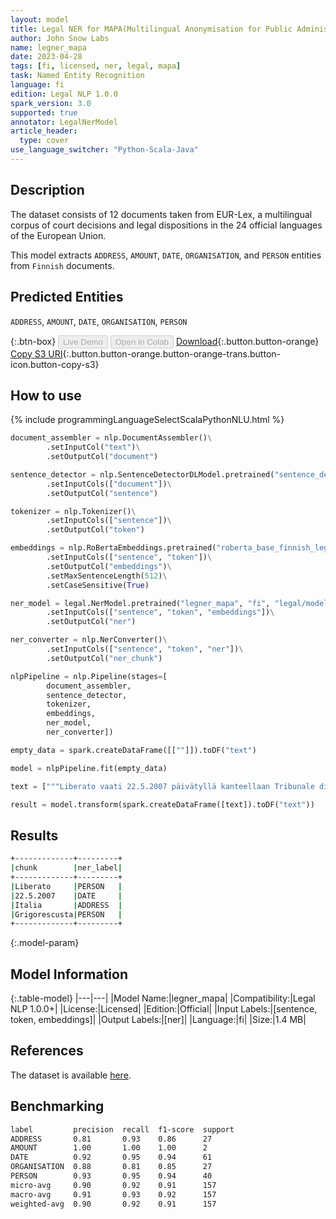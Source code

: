 ```yaml
---
layout: model
title: Legal NER for MAPA(Multilingual Anonymisation for Public Administrations)
author: John Snow Labs
name: legner_mapa
date: 2023-04-28
tags: [fi, licensed, ner, legal, mapa]
task: Named Entity Recognition
language: fi
edition: Legal NLP 1.0.0
spark_version: 3.0
supported: true
annotator: LegalNerModel
article_header:
  type: cover
use_language_switcher: "Python-Scala-Java"
---
```


## Description

The dataset consists of 12 documents taken from EUR-Lex, a multilingual corpus of court decisions and legal dispositions in the 24 official languages of the European Union.

This model extracts `ADDRESS`, `AMOUNT`, `DATE`, `ORGANISATION`, and `PERSON` entities from `Finnish` documents.

## Predicted Entities

`ADDRESS`, `AMOUNT`, `DATE`, `ORGANISATION`, `PERSON`

{:.btn-box}
<button class="button button-orange" disabled>Live Demo</button>
<button class="button button-orange" disabled>Open in Colab</button>
[Download](https://s3.amazonaws.com/auxdata.johnsnowlabs.com/legal/models/legner_mapa_fi_1.0.0_3.0_1682671773751.zip){:.button.button-orange}
[Copy S3 URI](s3://auxdata.johnsnowlabs.com/legal/models/legner_mapa_fi_1.0.0_3.0_1682671773751.zip){:.button.button-orange.button-orange-trans.button-icon.button-copy-s3}

## How to use



<div class="tabs-box" markdown="1">
{% include programmingLanguageSelectScalaPythonNLU.html %}

```python
document_assembler = nlp.DocumentAssembler()\
        .setInputCol("text")\
        .setOutputCol("document")

sentence_detector = nlp.SentenceDetectorDLModel.pretrained("sentence_detector_dl", "xx")\
        .setInputCols(["document"])\
        .setOutputCol("sentence")

tokenizer = nlp.Tokenizer()\
        .setInputCols(["sentence"])\
        .setOutputCol("token")

embeddings = nlp.RoBertaEmbeddings.pretrained("roberta_base_finnish_legal","fi")\
        .setInputCols(["sentence", "token"])\
        .setOutputCol("embeddings")\
        .setMaxSentenceLength(512)\
        .setCaseSensitive(True)

ner_model = legal.NerModel.pretrained("legner_mapa", "fi", "legal/models")\
        .setInputCols(["sentence", "token", "embeddings"])\
        .setOutputCol("ner")

ner_converter = nlp.NerConverter()\
        .setInputCols(["sentence", "token", "ner"])\
        .setOutputCol("ner_chunk")

nlpPipeline = nlp.Pipeline(stages=[
        document_assembler,
        sentence_detector,
        tokenizer,
        embeddings,
        ner_model,
        ner_converter])

empty_data = spark.createDataFrame([[""]]).toDF("text")

model = nlpPipeline.fit(empty_data)

text = ["""Liberato vaati 22.5.2007 päivätyllä kanteellaan Tribunale di Teramossa ( Teramon alioikeus, Italia ) asumuseroa Grigorescusta ja lapsen huoltajuutta."""]

result = model.transform(spark.createDataFrame([text]).toDF("text"))
```

</div>

## Results

```bash
+-------------+---------+
|chunk        |ner_label|
+-------------+---------+
|Liberato     |PERSON   |
|22.5.2007    |DATE     |
|Italia       |ADDRESS  |
|Grigorescusta|PERSON   |
+-------------+---------+
```

{:.model-param}
## Model Information

{:.table-model}
|---|---|
|Model Name:|legner_mapa|
|Compatibility:|Legal NLP 1.0.0+|
|License:|Licensed|
|Edition:|Official|
|Input Labels:|[sentence, token, embeddings]|
|Output Labels:|[ner]|
|Language:|fi|
|Size:|1.4 MB|

## References

The dataset is available [here](https://huggingface.co/datasets/joelito/mapa).

## Benchmarking

```bash
label         precision  recall  f1-score  support 
ADDRESS       0.81       0.93    0.86      27      
AMOUNT        1.00       1.00    1.00      2       
DATE          0.92       0.95    0.94      61      
ORGANISATION  0.88       0.81    0.85      27      
PERSON        0.93       0.95    0.94      40      
micro-avg     0.90       0.92    0.91      157     
macro-avg     0.91       0.93    0.92      157     
weighted-avg  0.90       0.92    0.91      157
```
